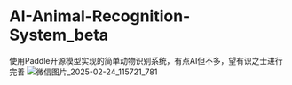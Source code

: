 # AI-Animal-Recognition-System_beta
使用Paddle开源模型实现的简单动物识别系统，有点AI但不多，望有识之士进行完善
![微信图片_2025-02-24_115721_781](https://github.com/user-attachments/assets/79231c74-c619-4a08-82bc-de2de8748c84)

